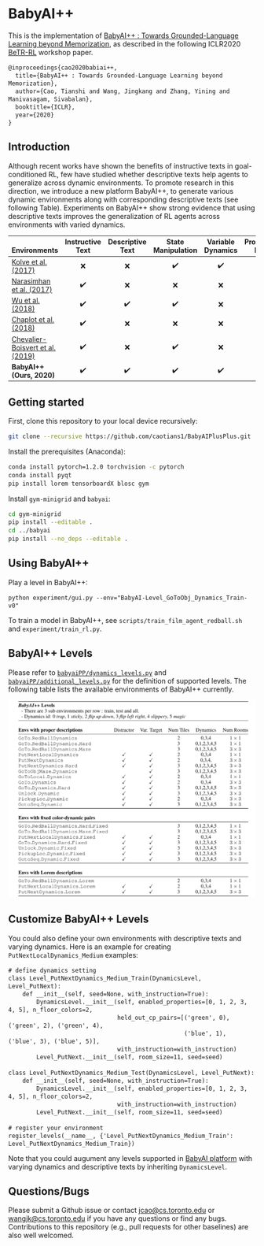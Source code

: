 # BabyAI++
This is the implementation of [BabyAI++ : Towards Grounded-Language Learning beyond Memorization](https://arxiv.org/pdf/2004.07200.pdf), as described in the following ICLR2020 [BeTR-RL](http://www.betr-rl.ml/2020/) workshop paper. 

```
@inproceedings{cao2020babiai++,
  title={BabyAI++ : Towards Grounded-Language Learning beyond Memorization},
  author={Cao, Tianshi and Wang, Jingkang and Zhang, Yining and Manivasagam, Sivabalan},
  booktitle={ICLR},
  year={2020}
}
```

## Introduction
Although recent works have shown the benefits of instructive texts in goal-conditioned RL, few have studied whether descriptive texts help agents to generalize across dynamic environments. To promote research in this direction, we introduce a new platform BabyAI++, to generate various dynamic environments along with corresponding descriptive texts (see following Table). Experiments on BabyAI++ show strong evidence that using descriptive texts improves the generalization of RL agents across environments with varied dynamics.

| <img width=290/>Environments                   | Instructive Text   | Descriptive Text   | State Manipulation | Variable Dynamics  | Procedural Envs    | Multi-task         |
|----------------------------------|:------------------:|:------------------:|:------------------:|:------------------:|:------------------:|:------------------:|
| [Kolve et al. (2017)](https://arxiv.org/abs/1712.05474)              | :x:                | :x:                | :heavy_check_mark: | :heavy_check_mark: | :heavy_check_mark: | :x:                |
| [Narasimhan et al. (2017)](https://arxiv.org/abs/1708.00133)         | :heavy_check_mark: | :x:                | :x:                | :x:                | :heavy_check_mark: | :x:                |
| [Wu et al. (2018)](https://arxiv.org/abs/1801.02209)                 | :heavy_check_mark: | :heavy_check_mark: | :heavy_check_mark: | :x:                | :x:                | :x:                |
| [Chaplot et al. (2018)](https://arxiv.org/abs/1706.07230)            | :heavy_check_mark: | :x:                | :x:                | :x:                | :heavy_check_mark: | :x:                |
| [Chevalier-Boisvert et al. (2019)](https://arxiv.org/abs/1810.08272) | :heavy_check_mark: | :x:                | :heavy_check_mark: | :x:                | :heavy_check_mark: | :heavy_check_mark: |
| __BabyAI++ (Ours, 2020)__        | :heavy_check_mark: | :heavy_check_mark: | :heavy_check_mark: | :heavy_check_mark: | :heavy_check_mark: | :heavy_check_mark: |


## Getting started
First, clone this repository to your local device recursively:
```bash
git clone --recursive https://github.com/caotians1/BabyAIPlusPlus.git
```
Install the prerequisites (Anaconda):
```bash
conda install pytorch=1.2.0 torchvision -c pytorch
conda install pyqt
pip install lorem tensorboardX blosc gym
```
Install `gym-minigrid` and `babyai`:
```bash
cd gym-minigrid
pip install --editable .
cd ../babyai
pip install --no_deps --editable .
```

## Using BabyAI++
Play a level in BabyAI++:
```
python experiment/gui.py --env="BabyAI-Level_GoToObj_Dynamics_Train-v0"
```
To train a model in BabyAI++, see `scripts/train_film_agent_redball.sh` and `experiment/train_rl.py`. 

## BabyAI++ Levels
Please refer to [`babyaiPP/dynamics_levels.py`](https://github.com/caotians1/BabyAIPlusPlus/blob/master/babyaiPP/dynamics_levels.py) and [`babyaiPP/additional_levels.py`](https://github.com/caotians1/BabyAIPlusPlus/blob/master/babyaiPP/additional_levels.py) for the definition of supported levels. The following table lists the available environments of BabyAI++ currently.

![babyai_levels](https://github.com/caotians1/BabyAIPlusPlus/blob/master/babyai_levels.png )


## Customize BabyAI++ Levels
You could also define your own environments with descriptive texts and varying dynamics. Here is an example for creating `PutNextLocalDynamics_Medium` examples:
```
# define dynamics setting
class Level_PutNextDynamics_Medium_Train(DynamicsLevel, Level_PutNext):
    def __init__(self, seed=None, with_instruction=True):
        DynamicsLevel.__init__(self, enabled_properties=[0, 1, 2, 3, 4, 5], n_floor_colors=2,
                               held_out_cp_pairs=[('green', 0), ('green', 2), ('green', 4),
                                                  ('blue', 1), ('blue', 3), ('blue', 5)],
                               with_instruction=with_instruction)
        Level_PutNext.__init__(self, room_size=11, seed=seed)

class Level_PutNextDynamics_Medium_Test(DynamicsLevel, Level_PutNext):
    def __init__(self, seed=None, with_instruction=True):
        DynamicsLevel.__init__(self, enabled_properties=[0, 1, 2, 3, 4, 5], n_floor_colors=2,
                               with_instruction=with_instruction)
        Level_PutNext.__init__(self, room_size=11, seed=seed)
        
# register your environment
register_levels(__name__, {'Level_PutNextDynamics_Medium_Train': Level_PutNextDynamics_Medium_Train})
```
Note that you could augument any levels supported in [BabyAI platform](https://github.com/mila-iqia/babyai) with varying dynamics and descriptive texts by inheriting `DynamicsLevel`.

## Questions/Bugs
Please submit a Github issue or contact jcao@cs.toronto.edu or wangjk@cs.toronto.edu if you have any questions or find any bugs. Contributions to this repository (e.g., pull requests for other baselines) are also well welcomed.
